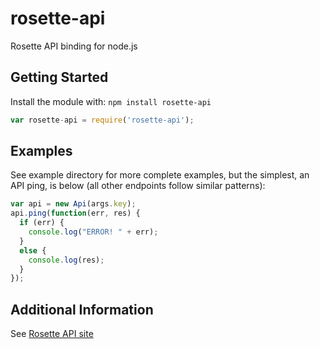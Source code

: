 # rosette-api

Rosette API binding for node.js

## Getting Started
Install the module with: `npm install rosette-api`

```javascript
var rosette-api = require('rosette-api');
```

## Examples
See example directory for more complete examples, but the simplest, an API ping, is below (all other endpoints follow similar patterns):
```javascript
var api = new Api(args.key);
api.ping(function(err, res) {
  if (err) {
    console.log("ERROR! " + err);
  }
  else {
    console.log(res);
  }
});
```

## Additional Information
See [Rosette API site](https://developer.rosette.com/)